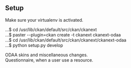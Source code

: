 Setup
------------
Make sure your virtualenv is activated.
  
...$ cd /usr/lib/ckan/default/src/ckan/ckanext  
...$ paster --plugin=ckan create -t ckanext ckanext-odaa  
...$ cd /usr/lib/ckan/default/src/ckan/ckanext/ckanext-odaa  
...$ python setup.py develop  
  
ODAA skins and miscellaneous changes.   
Questionnaire, when a user use a resource.  